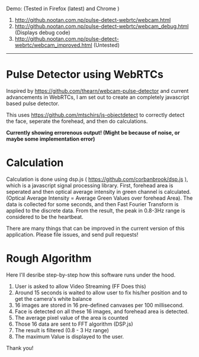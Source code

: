 Demo: (Tested in Firefox (latest) and Chrome )


1. http://github.nootan.com.np/pulse-detect-webrtc/webcam.html
2. http://github.nootan.com.np/pulse-detect-webrtc/webcam_debug.html (Displays debug code)
3. http://github.nootan.com.np/pulse-detect-webrtc/webcam_improved.html (Untested)

----------------------------------

Pulse Detector using WebRTCs
==================

Inspired by https://github.com/thearn/webcam-pulse-detector and current advancements in WebRTCs, I am set out to create an completely javascript based pulse detector. 

This uses https://github.com/mtschirs/js-objectdetect to correctly detect the face, seperate the forehead, and then do calculations. 

**Currently showing errorenous output! (Might be because of noise, or maybe some implementation error)**

Calculation
=======

Calculation is done using dsp.js ( https://github.com/corbanbrook/dsp.js ), which is a javascript signal processing library. First, forehead area is seperated and then optical average intensity in green channel is calculated. (Optical Average Intensity = Average Green Values over forehead Area). The data is collected for some seconds, and then Fast Fourier Transform is applied to the discrete data. From the result, the peak in 0.8-3Hz range is considered to be the heartbeat.

There are many things that can be improved in the current version of this application. Please file issues, and send pull requests! 


Rough Algorithm
====

Here I'll desribe step-by-step how this software runs under the hood.

1. User is asked to allow Video Streaming (FF Does this)
2. Around 15 seconds is waited to allow user to fix his/her position and to get the camera's white balance
3. 16 images are stored in 16 pre-defined canvases per 100 millisecond.
4. Face is detected on all these 16 images, and forehead area is detected.
5. The average pixel value of the area is counted
6. Those 16 data are sent to FFT algorithm (DSP.js) 
7. The result is filtered (0.8 - 3 Hz range)
8. The maximum Value is displayed to the user.





Thank you!
